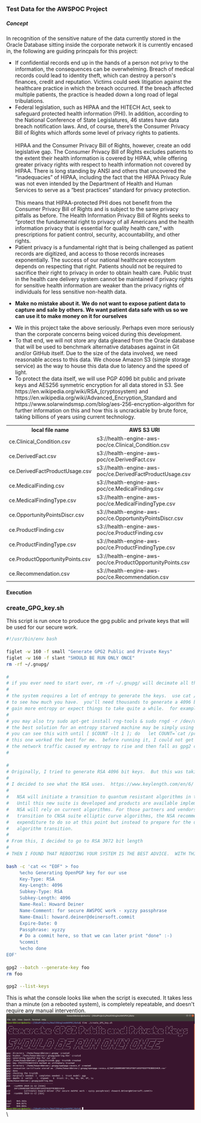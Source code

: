 ### Test Data for the AWSPOC Project

##### Concept

In recognition of the sensitive nature of the data currently stored in the Oracle Database sitting inside the corporate network it is currently encased in, the following are guiding princpals for this project:

<ul>
<li>If confidential records end up in the hands of a person not privy to the information, the consequences can be overwhelming. Breach of medical records could lead to identity theft, which can destroy a person's finances, credit and reputation. Victims could seek litigation against the healthcare practice in which the breach occurred. If the breach affected multiple patients, the practice is headed down a long road of legal tribulations.</li>
<li>Federal legislation, such as HIPAA and the HITECH Act, seek to safeguard protected health information (PHI). In addition, according to the National Conference of State Legislatures, 46 states have data breach notification laws. And, of course, there’s the Consumer Privacy Bill of Rights which affords some level of privacy rights to patients.<BR/><BR/>HIPAA and the Consumer Privacy Bill of Rights, however, create an odd legislative gap. The Consumer Privacy Bill of Rights excludes patients to the extent their health information is covered by HIPAA, while offering greater privacy rights with respect to health information not covered by HIPAA. There is long standing by ANSI and others that uncovered the “inadequacies” of HIPAA, including the fact that the HIPAA Privacy Rule was not even intended by the Department of Health and Human Services to serve as a “best practices” standard for privacy protection.<BR/><BR/>This means that HIPAA-protected PHI does not benefit from the Consumer Privacy Bill of Rights and is subject to the same privacy pitfalls as before. The Health Information Privacy Bill of Rights seeks to “protect the fundamental right to privacy of all Americans and the health information privacy that is essential for quality health care,” with prescriptions for patient control, security, accountability, and other rights.</li>
<li>Patient privacy is a fundamental right that is being challenged as patient records are digitized, and access to those records increases exponentially. The success of our national healthcare ecosystem depends on respecting that right. Patients should not be required to sacrifice their right to privacy in order to obtain health care. Public trust in the health care delivery system cannot be maintained if privacy rights for sensitive health information are weaker than the privacy rights of individuals for less sensitive non-health data.</li>
</ul>

<ul>
<li><B>Make no mistake about it.  We do not want to expose patient data to capture and sale by others.  We want patient data safe with us so we can use it to make money on it for ourselves</B></li>
</ul>

<ul>
<li>We in this project take the above seriously.  Perhaps even more seriously than the corporate concerns being voiced during this development.</li>
<li>To that end, we will not store any data gleaned from the Oracle database that will be used to benchmark alternative databases against in Git and/or GitHub itself.  Due to the size of the data involved, we need reasonable access to this data.  We choose Amazon S3 (simple storage service) as the way to house this data due to latency and the speed of light.</li>
<li>To protect the data itself, we will use PGP 4096 bit public and private keys and AES256 synmetric encryption for all data stored in S3.  See https://en.wikipedia.org/wiki/RSA_(cryptosystem) and https://en.wikipedia.org/wiki/Advanced_Encryption_Standard and https://www.solarwindsmsp.com/blog/aes-256-encryption-algorithm for further information on this and how this is uncrackable by brute force, taking billions of years using current technology.</li>
</ul>

<table>
<tr><th>local file name</th><th>AWS S3 URI</th></tr>
<tr><td>ce.Clinical_Condition.csv</td><td>s3://health-engine-aws-poc/ce.Clinical_Condition.csv</td></tr>
<tr><td>ce.DerivedFact.csv</td><td>s3://health-engine-aws-poc/ce.DerivedFact.csv</td></tr>
<tr><td>ce.DerivedFactProductUsage.csv</td><td>s3://health-engine-aws-poc/ce.DerivedFactProductUsage.csv</td></tr>
<tr><td>ce.MedicalFinding.csv</td><td>s3://health-engine-aws-poc/ce.MedicalFinding.csv</td></tr>
<tr><td>ce.MedicalFindingType.csv</td><td>s3://health-engine-aws-poc/ce.MedicalFindingType.csv</td></tr>
<tr><td>ce.OpportunityPointsDiscr.csv</td><td>s3://health-engine-aws-poc/ce.OpportunityPointsDiscr.csv</td></tr>
<tr><td>ce.ProductFinding.csv</td><td>s3://health-engine-aws-poc/ce.ProductFinding.csv</td></tr>
<tr><td>ce.ProductFindingType.csv</td><td>s3://health-engine-aws-poc/ce.ProductFindingType.csv</td></tr>
<tr><td>ce.ProductOpportunityPoints.csv</td><td>s3://health-engine-aws-poc/ce.ProductOpportunityPoints.csv</td></tr>
<tr><td>ce.Recommendation.csv</td><td>s3://health-engine-aws-poc/ce.Recommendation.csv</td></tr>
</table>

#### Execution

### create_GPG_key.sh
This script is run once to produce the gpg public and private keys that will be used for our secure work.
```bash
#!/usr/bin/env bash

figlet -w 160 -f small "Generate GPG2 Public and Private Keys"
figlet -w 160 -f slant "SHOULD BE RUN ONLY ONCE"
rm -rf ~/.gnupg/

#
# if you ever need to start over, rm -rf ~/.gnupg/ will decimate all the keys and your keyring
#
# the system requires a lot of entropy to generate the keys.  use cat /proc/sys/kernel/random/entropy_avail
# to see how much you have.  you'll need thousands to generate a 4096 but key.  try doing a lot of file io to
# gain more entropy or expect things to take quite a while.  for example, sudo find / -name xyzzy > /dev/null may help.
#
# you may also try sudo apt-get install rng-tools & sudo rngd -r /dev/urandom, and kill the /usr/sbin/rngd -r /dev/hwrng when done.
# the best solution for an entropy starved machine may be simply using yur keyboard and mouse a lot
# you can see this with until [ $COUNT -lt 1 ]; do   let COUNT=`cat /proc/sys/kernel/random/entropy_avail`;   echo "`date` COUNTER $COUNT";done
# this one worked the best for me.  before running it, I could not get enough entropy for 4096 generation even sfter an hour.  after starting it,
# the network traffic caused my entropy to rise and then fall as gpg2 consumed it (maybe 256 bits at a time), and was finally done in ten minutes or so
#

#
# Originally, I tried to generate RSA 4096 bit keys.  But this was taking hours and still not complete.
#
# I decided to see what the NSA uses.  https://www.keylength.com/en/6/
#
# 	NSA will initiate a transition to quantum resistant algorithms in the not too distant future.
# 	Until this new suite is developed and products are available implementing the quantum resistant suite,
# 	NSA will rely on current algorithms. For those partners and vendors that have not yet made the
# 	transition to CNSA suite elliptic curve algorithms, the NSA recommend not making a significant
# 	expenditure to do so at this point but instead to prepare for the upcoming quantum resistant
# 	algorithm transition.
#
# From this, I decided to go to RSA 3072 bit length
#
# THEN I FOUND THAT REBOOTING YOUR SYSTEM IS THE BEST ADVICE.  WITH THIS I WAS EASILY ABLE TO GENERATE THE 4096 BIT KEYS IN 5 SECONDS.

bash -c 'cat << "EOF" > foo
     %echo Generating OpenPGP key for our use
     Key-Type: RSA
     Key-Length: 4096
     Subkey-Type: RSA
     Subkey-Length: 4096
     Name-Real: Howard Deiner
     Name-Comment: for secure AWSPOC work - xyzzy passphrase
     Name-Email: howard.deiner@deinersoft.commit
     Expire-Date: 0
     Passphrase: xyzzy
     # Do a commit here, so that we can later print "done" :-)
     %commit
     %echo done
EOF'

gpg2 --batch --generate-key foo
rm foo

gpg2 --list-keys
```
This is what the console looks like when the script is executed.  It takes less than a minute (on a rebooted system), is completely repeatable, and doesn't require any manual intervention.  
![create_GPG_key](README_assets/create_GPG_key.png)\
